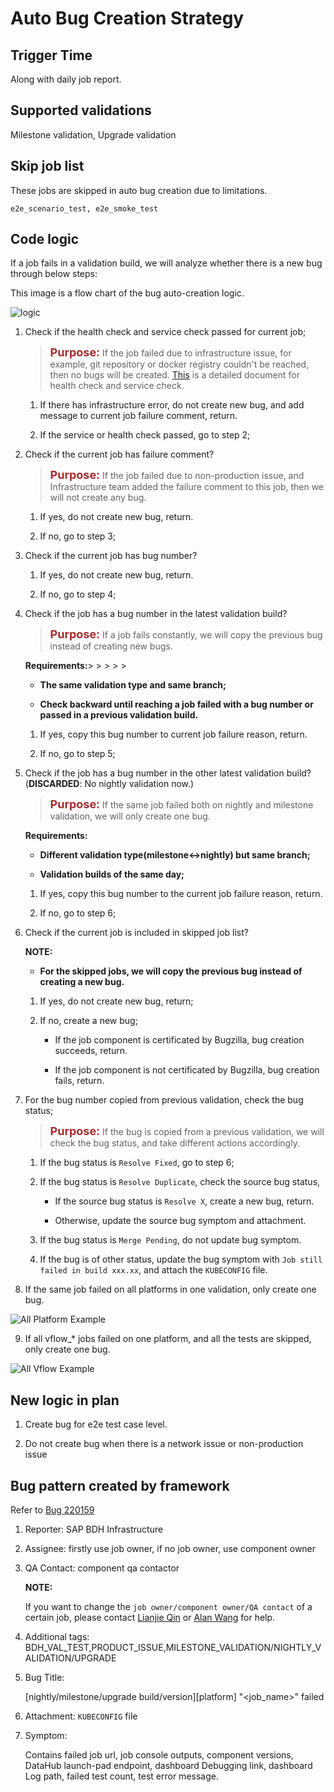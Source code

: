# Auto Bug Creation Strategy

## Trigger Time

Along with daily job report.

## Supported validations

Milestone validation, Upgrade validation

## Skip job list

These jobs are skipped in auto bug creation due to limitations.

`e2e_scenario_test, e2e_smoke_test`

## Code logic

If a job fails in a validation build, we will analyze whether there is a new bug through below steps:

This image is a flow chart of the bug auto-creation logic.

![logic](https://github.wdf.sap.corp/bdh/bdh-infra-tools/blob/cidoc/hera/docs/images/logic.jpg)

1. Check if the health check and service check passed for current job;

    > <font color=#A52A2A size=4 >**Purpose:**</font> If the job failed due to infrastructure issue, for example, git repository or docker registry couldn't be reached, then no bugs will be created. [This](https://github.wdf.sap.corp/bdh/bdh-infra-tools/blob/cidoc/hera/docs/CI_PRE_CHECK/Ci_Pre_Check.md) is a detailed document for health check and service check.

    1. If there has infrastructure error, do not create new bug, and add message to current job failure comment, return.

    2. If the service or health check passed, go to step 2;

2. Check if the current job has failure comment?

    > <font color=#A52A2A size=4 >**Purpose:**</font> If the job failed due to non-production issue, and Infrastructure team added the failure comment to this job, then we will not create any bug.

    1. If yes, do not create new bug, return.

    2. If no, go to step 3;

3. Check if the current job has bug number?

    1. If yes, do not create new bug, return. 
  
    2. If no, go to step 4;

4. Check if the job has a bug number in the latest validation build?

    > <font color=#A52A2A size=4 >**Purpose:**</font> If a job fails constantly, we will copy the previous bug instead of creating new bugs.

    **Requirements:**> > > > > 
    
    - **The same validation type and same branch;**

    - **Check backward until reaching a job failed with a bug number or passed in a previous validation build.**

    1. If yes, copy this bug number to current job failure reason, return.

    2. If no, go to step 5;

5. Check if the job has a bug number in the other latest validation build?(**DISCARDED**: No nightly validation now.)

    > <font color=#A52A2A size=4 >**Purpose:**</font> If the same job failed both on nightly and milestone validation, we will only create one bug.

    **Requirements:**

    - **Different validation type(milestone<->nightly) but same branch;**

    - **Validation builds of the same day;**

    1. If yes, copy this bug number to the current job failure reason, return.

    2. If no, go to step 6;

6. Check if the current job is included in skipped job list?

    **NOTE:**

    - **For the skipped jobs, we will copy the previous bug instead of creating a new bug.**

    1. If yes, do not create new bug, return;

    2. If no, create a new bug;

        - If the job component is certificated by Bugzilla, bug creation succeeds, return.

        - If the job component is not certificated by Bugzilla, bug creation fails, return.

7. For the bug number copied from previous validation, check the bug status;

    > <font color=#A52A2A size=4 >**Purpose:**</font> If the bug is copied from a previous validation, we will check the bug status, and take different actions accordingly.

    1. If the bug status is `Resolve Fixed`, go to step 6;

    2. If the bug status is `Resolve Duplicate`, check the source bug status,

        - If the source bug status is `Resolve X`, create a new bug, return.

        - Otherwise, update the source bug symptom and attachment. 

    3. If the bug status is `Merge Pending`, do not update bug symptom.

    4. If the bug is of other status, update the bug symptom with `Job still failed in build xxx.xx`, and attach the `KUBECONFIG` file.

8. If the same job failed on all platforms in one validation, only create one bug.

![All Platform Example](https://github.wdf.sap.corp/bdh/bdh-infra-tools/blob/cidoc/hera/docs/images/all_platform_example.jpg)

9. If all vflow_* jobs failed on one platform, and all the tests are skipped, only create one bug.

![All Vflow Example](https://github.wdf.sap.corp/bdh/bdh-infra-tools/blob/cidoc/hera/docs/images/all_vflow_example.jpg)

## New logic in plan

1. Create bug for e2e test case level.

2. Do not create bug when there is a network issue or non-production issue

## Bug pattern created by framework

Refer to [Bug 220159](https://hdbits.wdf.sap.corp/bugzilla/show_bug.cgi?id=220159)

1. Reporter: SAP BDH Infrastructure

2. Assignee: firstly use job owner, if no job owner, use component owner

3. QA Contact: component qa contactor

    **NOTE:**

    If you want to change the `job owner/component owner/QA contact` of a certain job, please contact [Lianjie Qin](mailto:lianjie.qin@sap.com) or [Alan Wang](mailto:alan.wang02@sap.com) for help.     

4. Additional tags: BDH_VAL_TEST,PRODUCT_ISSUE,MILESTONE_VALIDATION/NIGHTLY_VALIDATION/UPGRADE

5. Bug Title:

    [nightly/milestone/upgrade build/version][platform] "<job_name>" failed

6. Attachment: `KUBECONFIG` file

7. Symptom:

    Contains failed job url, job console outputs, component versions, DataHub launch-pad endpoint, dashboard Debugging link, dashboard Log path, failed test count, test error message.

